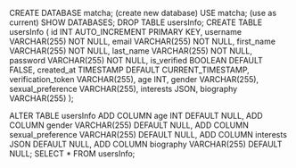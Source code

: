 CREATE DATABASE matcha; (create new database)
USE matcha; (use as current)
SHOW DATABASES;
DROP TABLE usersInfo;
CREATE TABLE usersInfo (
id INT AUTO_INCREMENT PRIMARY KEY,
username VARCHAR(255) NOT NULL,
email VARCHAR(255) NOT NULL,
first_name VARCHAR(255) NOT NULL,
last_name VARCHAR(255) NOT NULL,
password VARCHAR(255) NOT NULL,
is_verified BOOLEAN DEFAULT FALSE,
created_at TIMESTAMP DEFAULT CURRENT_TIMESTAMP,
verification_token VARCHAR(255),
age INT,
gender VARCHAR(255),
sexual_preference VARCHAR(255),
interests JSON,
biography VARCHAR(255)
);

ALTER TABLE usersInfo
ADD COLUMN age INT DEFAULT NULL,
ADD COLUMN gender VARCHAR(255) DEFAULT NULL,
ADD COLUMN sexual_preference VARCHAR(255) DEFAULT NULL,
ADD COLUMN interests JSON DEFAULT NULL,
ADD COLUMN biography VARCHAR(255) DEFAULT NULL;
SELECT \* FROM usersInfo;
